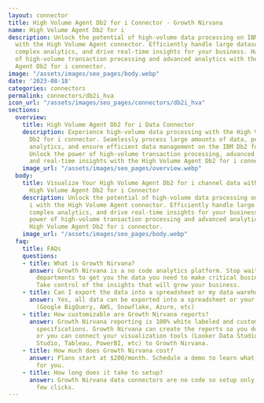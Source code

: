 ```yaml
---
layout: connector
title: High Volume Agent Db2 for i Connector - Growth Nirvana
name: High Volume Agent Db2 for i
description: Unlock the potential of high-volume data processing on IBM Db2 for i
  with the High Volume Agent connector. Efficiently handle large datasets, perform
  complex analytics, and drive real-time insights for your business. Harness the power
  of high-volume transaction processing and advanced analytics with the High Volume
  Agent Db2 for i connector.
image: "/assets/images/seo_pages/body.webp"
date: '2023-08-18'
categories: connectors
permalink: connectors/db2i_hva
icon_url: "/assets/images/seo_pages/connectors/db2i_hva"
sections:
  overview:
    title: High Volume Agent Db2 for i Data Connector
    description: Experience high-volume data processing with the High Volume Agent
      Db2 for i connector. Seamlessly process large amounts of data, perform complex
      analytics, and ensure efficient data management on the IBM Db2 for i platform.
      Unlock the power of high-volume transaction processing, advanced analytics,
      and real-time insights with the High Volume Agent Db2 for i connector.
    image_url: "/assets/images/seo_pages/overview.webp"
  body:
    title: Visualize Your High Volume Agent Db2 for i channel data with Growth Nirvana's
      High Volume Agent Db2 for i Connector
    description: Unlock the potential of high-volume data processing on IBM Db2 for
      i with the High Volume Agent connector. Efficiently handle large datasets, perform
      complex analytics, and drive real-time insights for your business. Harness the
      power of high-volume transaction processing and advanced analytics with the
      High Volume Agent Db2 for i connector.
    image_url: "/assets/images/seo_pages/body.webp"
  faq:
    title: FAQs
    questions:
    - title: What is Growth Nirvana?
      answer: Growth Nirvana is a no code analytics platform. Stop waiting for other
        departments to get you the data you need to make critical business decisions.
        Take control of the insights that will grow your business.
    - title: Can I export the data into a spreadsheet or my data warehouse?
      answer: Yes, all data can be exported into a spreadsheet or your data warehouse
        (Google BigQuery, AWS, Snowflake, Azure, etc)
    - title: How customizable are Growth Nirvana reports?
      answer: Growth Nirvana reporting is 100% white labeled and customized to your
        specifications. Growth Nirvana can create the reports so you don’t have to
        or you can connect your visualization tools (Looker Data Studio/Google Data
        Studio, Tableau, PowerBI, etc) to Growth Nirvana.
    - title: How much does Growth Nirvana cost?
      answer: Plans start at $200/month. Schedule a demo to learn what plan is best
        for you.
    - title: How long does it take to setup?
      answer: Growth Nirvana data connectors are no code so setup only requires a
        few clicks.
---
```

